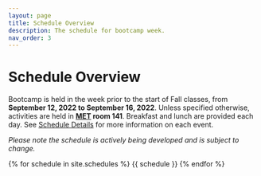 ```yaml
---
layout: page
title: Schedule Overview
description: The schedule for bootcamp week.
nav_order: 3
---
```


# Schedule Overview

Bootcamp is held in the week prior to the start of Fall classes, from **September 12, 2022 to September 16, 2022**. Unless specified otherwise, activities are held in **[MET](https://goo.gl/maps/eXQLH5v2zcRU8f8P8) room 141**. Breakfast and lunch are provided each day. See [Schedule Details](schedule-details.md) for more information on each event.

*Please note the schedule is actively being developed and is subject to change.*

{% for schedule in site.schedules %}
{{ schedule }}
{% endfor %}

